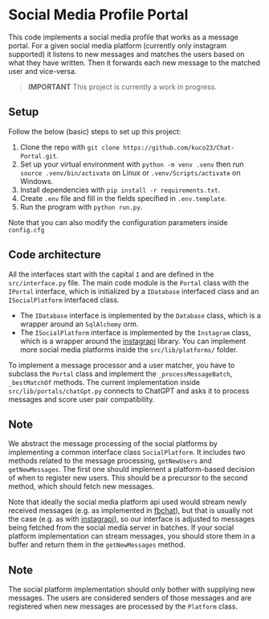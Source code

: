 # Social Media Profile Portal

This code implements a social media profile that works as a message portal. For a given social media platform (currently only instagram supported) it listens to new messages and matches the users based on what they have written. Then it forwards each new message to the matched user and vice-versa.

> **IMPORTANT**
> This project is currently a work in progress.

## Setup

Follow the below (basic) steps to set up this project:

1. Clone the repo with `git clone https://github.com/kuco23/Chat-Portal.git`.
1. Set up your virtual environment with `python -m venv .venv` then run `source .venv/bin/activate` on Linux or `.venv/Scripts/activate` on Windows.
1. Install dependencies with `pip install -r requirements.txt`.
1. Create `.env` file and fill in the fields specified in `.env.template`.
1. Run the program with `python run.py`.

Note that you can also modify the configuration parameters inside `config.cfg`

## Code architecture

All the interfaces start with the capital `I` and are defined in the `src/interface.py` file. The main code module is the `Portal` class with the `IPortal` interface, which is initialized by a `IDatabase` interfaced class and an `ISocialPlatform` interfaced class.

- The `IDatabase` interface is implemented by the `Database` class, which is a wrapper around an `SqlAlchemy` orm.
- The `ISocialPlatform` interface is implemented by the `Instagram` class, which is a wrapper around the [instagrapi](https://github.com/subzeroid/instagrapi) library. You can implement more social media platforms inside the `src/lib/platforms/` folder.

To implement a message processor and a user matcher, you have to subclass the `Portal` class and implement the `_processMessageBatch`, `_bestMatchOf` methods. The current implementation inside `src/lib/portals/chatGpt.py` connects to ChatGPT and asks it to process messages and score user pair compatibility.

## Note

We abstract the message processing of the social platforms by implementing a common interface class `SocialPlatform`. It includes two methods related to the message processing, `getNewUsers` and `getNewMessages`. The first one should implement a platform-based decision of when to register new users. This should be a precursor to the second method, which should fetch new messages.

Note that ideally the social media platform api used would stream newly received messages (e.g. as implemented in [fbchat](https://github.com/fbchat-dev/fbchat)), but that is usually not the case (e.g. as with [instagrapi](https://github.com/subzeroid/instagrapi)), so our interface is adjusted to messages being fetched from the social media server in batches. If your social platform implementation can stream messages, you should store them in a buffer and return them in the `getNewMessages` method.

## Note

The social platform implementation should only bother with supplying new messages. The users are considered senders of those messages and are registered when new messages are processed by the `Platform` class.